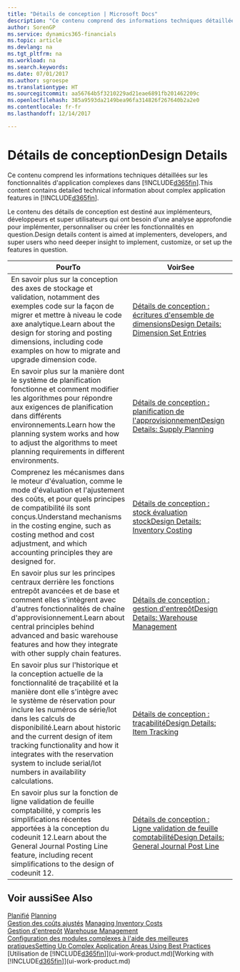 ```yaml
---
title: "Détails de conception | Microsoft Docs"
description: "Ce contenu comprend des informations techniques détaillées sur les fonctionnalités d'application complexes dans Dynamics 365."
author: SorenGP
ms.service: dynamics365-financials
ms.topic: article
ms.devlang: na
ms.tgt_pltfrm: na
ms.workload: na
ms.search.keywords: 
ms.date: 07/01/2017
ms.author: sgroespe
ms.translationtype: HT
ms.sourcegitcommit: aa56764b5f3210229ad21eae6891fb201462209c
ms.openlocfilehash: 385a9593da2149bea96fa314826f267640b2a2e0
ms.contentlocale: fr-fr
ms.lasthandoff: 12/14/2017

---
```

# <a name="design-details"></a><span data-ttu-id="023c9-103">Détails de conception</span><span class="sxs-lookup"><span data-stu-id="023c9-103">Design Details</span></span>
<span data-ttu-id="023c9-104">Ce contenu comprend les informations techniques détaillées sur les fonctionnalités d'application complexes dans [!INCLUDE[d365fin](includes/d365fin_md.md)].</span><span class="sxs-lookup"><span data-stu-id="023c9-104">This content contains detailed technical information about complex application features in [!INCLUDE[d365fin](includes/d365fin_md.md)].</span></span>  

 <span data-ttu-id="023c9-105">Le contenu des détails de conception est destiné aux implémenteurs, développeurs et super utilisateurs qui ont besoin d'une analyse approfondie pour implémenter, personnaliser ou créer les fonctionnalités en question.</span><span class="sxs-lookup"><span data-stu-id="023c9-105">Design details content is aimed at implementers, developers, and super users who need deeper insight to implement, customize, or set up the features in question.</span></span>  

|<span data-ttu-id="023c9-106">**Pour**</span><span class="sxs-lookup"><span data-stu-id="023c9-106">**To**</span></span>|<span data-ttu-id="023c9-107">**Voir**</span><span class="sxs-lookup"><span data-stu-id="023c9-107">**See**</span></span>|  
|------------|-------------|  
|<span data-ttu-id="023c9-108">En savoir plus sur la conception des axes de stockage et validation, notamment des exemples code sur la façon de migrer et mettre à niveau le code axe analytique.</span><span class="sxs-lookup"><span data-stu-id="023c9-108">Learn about the design for storing and posting dimensions, including code examples on how to migrate and upgrade dimension code.</span></span>|[<span data-ttu-id="023c9-109">Détails de conception : écritures d'ensemble de dimensions</span><span class="sxs-lookup"><span data-stu-id="023c9-109">Design Details: Dimension Set Entries</span></span>](design-details-dimension-set-entries.md)|  
|<span data-ttu-id="023c9-110">En savoir plus sur la manière dont le système de planification fonctionne et comment modifier les algorithmes pour répondre aux exigences de planification dans différents environnements.</span><span class="sxs-lookup"><span data-stu-id="023c9-110">Learn how the planning system works and how to adjust the algorithms to meet planning requirements in different environments.</span></span>|[<span data-ttu-id="023c9-111">Détails de conception : planification de l'approvisionnement</span><span class="sxs-lookup"><span data-stu-id="023c9-111">Design Details: Supply Planning</span></span>](design-details-supply-planning.md)|  
|<span data-ttu-id="023c9-112">Comprenez les mécanismes dans le moteur d'évaluation, comme le mode d'évaluation et l'ajustement des coûts, et pour quels principes de compatibilité ils sont conçus.</span><span class="sxs-lookup"><span data-stu-id="023c9-112">Understand mechanisms in the costing engine, such as costing method and cost adjustment, and which accounting principles they are designed for.</span></span>|[<span data-ttu-id="023c9-113">Détails de conception : stock évaluation stock</span><span class="sxs-lookup"><span data-stu-id="023c9-113">Design Details: Inventory Costing</span></span>](design-details-inventory-costing.md)|  
|<span data-ttu-id="023c9-114">En savoir plus sur les principes centraux derrière les fonctions entrepôt avancées et de base et comment elles s'intègrent avec d'autres fonctionnalités de chaîne d'approvisionnement.</span><span class="sxs-lookup"><span data-stu-id="023c9-114">Learn about central principles behind advanced and basic warehouse features and how they integrate with other supply chain features.</span></span>|[<span data-ttu-id="023c9-115">Détails de conception : gestion d'entrepôt</span><span class="sxs-lookup"><span data-stu-id="023c9-115">Design Details: Warehouse Management</span></span>](design-details-warehouse-management.md)|  
|<span data-ttu-id="023c9-116">En savoir plus sur l'historique et la conception actuelle de la fonctionnalité de traçabilité et la manière dont elle s'intègre avec le système de réservation pour inclure les numéros de série/lot dans les calculs de disponibilité.</span><span class="sxs-lookup"><span data-stu-id="023c9-116">Learn about historic and the current design of item tracking functionality and how it integrates with the reservation system to include serial/lot numbers in availability calculations.</span></span>|[<span data-ttu-id="023c9-117">Détails de conception : traçabilité</span><span class="sxs-lookup"><span data-stu-id="023c9-117">Design Details: Item Tracking</span></span>](design-details-item-tracking.md)|  
|<span data-ttu-id="023c9-118">En savoir plus sur la fonction de ligne validation de feuille comptabilité, y compris les simplifications récentes apportées à la conception du codeunit 12.</span><span class="sxs-lookup"><span data-stu-id="023c9-118">Learn about the General Journal Posting Line feature, including recent simplifications to the design of codeunit 12.</span></span>|[<span data-ttu-id="023c9-119">Détails de conception : Ligne validation de feuille comptabilité</span><span class="sxs-lookup"><span data-stu-id="023c9-119">Design Details: General Journal Post Line</span></span>](design-details-general-journal-post-line.md)|  

## <a name="see-also"></a><span data-ttu-id="023c9-120">Voir aussi</span><span class="sxs-lookup"><span data-stu-id="023c9-120">See Also</span></span>  
 <span data-ttu-id="023c9-121">[Planifié](production-planning.md) </span><span class="sxs-lookup"><span data-stu-id="023c9-121">[Planning](production-planning.md) </span></span>  
 <span data-ttu-id="023c9-122">[Gestion des coûts ajustés](finance-manage-inventory-costs.md) </span><span class="sxs-lookup"><span data-stu-id="023c9-122">[Managing Inventory Costs](finance-manage-inventory-costs.md) </span></span>  
 <span data-ttu-id="023c9-123">[Gestion d'entrepôt](warehouse-manage-warehouse.md) </span><span class="sxs-lookup"><span data-stu-id="023c9-123">[Warehouse Management](warehouse-manage-warehouse.md) </span></span>  
 [<span data-ttu-id="023c9-124">Configuration des modules complexes à l'aide des meilleures pratiques</span><span class="sxs-lookup"><span data-stu-id="023c9-124">Setting Up Complex Application Areas Using Best Practices</span></span>](set-up-complex-application-areas-using-best-practices.md)  
 <span data-ttu-id="023c9-125">[Utilisation de [!INCLUDE[d365fin](includes/d365fin_md.md)]](ui-work-product.md)</span><span class="sxs-lookup"><span data-stu-id="023c9-125">[Working with [!INCLUDE[d365fin](includes/d365fin_md.md)]](ui-work-product.md)</span></span>

